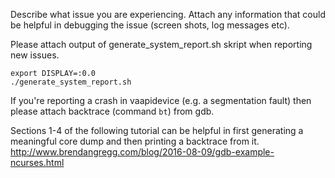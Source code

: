 Describe what issue you are experiencing. Attach any information that could be helpful in debugging the issue (screen shots, log messages etc).

Please attach output of generate_system_report.sh skript when reporting new issues.
```
export DISPLAY=:0.0
./generate_system_report.sh
```

If you're reporting a crash in vaapidevice (e.g. a segmentation fault) then please attach backtrace (command `bt`) from gdb.

Sections 1-4 of the following tutorial can be helpful in first generating a meaningful core dump and then printing a backtrace from it.
http://www.brendangregg.com/blog/2016-08-09/gdb-example-ncurses.html
